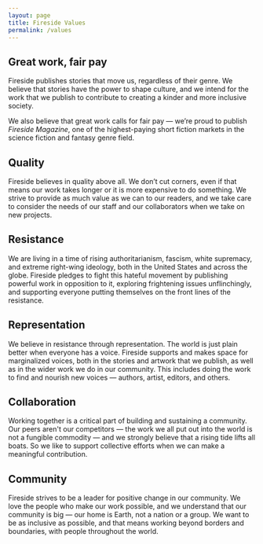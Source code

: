 ```yaml
---
layout: page
title: Fireside Values
permalink: /values
---
```


## Great work, fair pay
Fireside publishes stories that move us, regardless of their genre. We believe that stories have the power to shape culture, and we intend for the work that we publish to contribute to creating a kinder and more inclusive society.

We also believe that great work calls for fair pay — we’re proud to publish _Fireside Magazine_, one of the highest-paying short fiction markets in the science fiction and fantasy genre field.

## Quality
Fireside believes in quality above all. We don’t cut corners, even if that means our work takes longer or it is more expensive to do something.
We strive to provide as much value as we can to our readers, and we take care to consider the needs of our staff and our collaborators when we take on new projects.

## Resistance
We are living in a time of rising authoritarianism, fascism, white supremacy, and extreme right-wing ideology, both in the United States and across the globe. Fireside pledges to fight this hateful movement by publishing powerful work in opposition to it, exploring frightening issues unflinchingly, and supporting everyone putting themselves on the front lines of the resistance.

## Representation
We believe in resistance through representation. The world is just plain better when everyone has a voice. Fireside supports and makes space for marginalized voices, both in the stories and artwork that we publish, as well as in the wider work we do in our community. This includes doing the work to find and nourish new voices — authors, artist, editors, and others.

## Collaboration
Working together is a critical part of building and sustaining a community. Our peers aren't our competitors — the work we all put out into the world is not a fungible commodity — and we strongly believe that a rising tide lifts all boats. So we like to support collective efforts when we can make a meaningful contribution.

## Community
Fireside strives to be a leader for positive change in our community. We love the people who make our work possible, and we understand that our community is big — our home is Earth, not a nation or a group. We want to be as inclusive as possible, and that means working beyond borders and boundaries, with people throughout the world.
